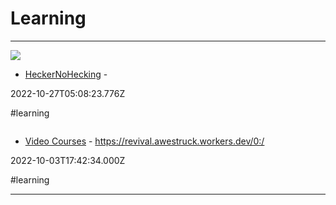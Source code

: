 # Learning

---

![](https://rdl.ink/render/https%3A%2F%2Fskillshare.heckernohecking.repl.co)

- [HeckerNoHecking](https://skillshare.heckernohecking.repl.co) - 

2022-10-27T05:08:23.776Z

#learning

![]()

- [Video Courses](https://revival.awestruck.workers.dev/0:) - https://revival.awestruck.workers.dev/0:/

2022-10-03T17:42:34.000Z

#learning

---

